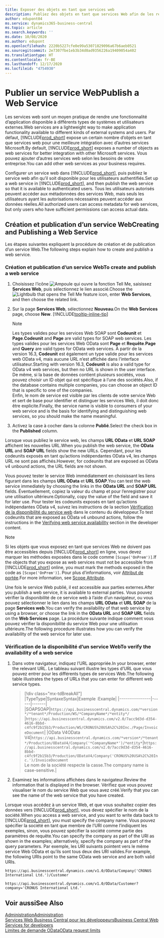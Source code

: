 ```yaml
---
title: Exposer des objets en tant que services web
description: Publiez des objets en tant que services Web afin de les rendre immédiatement disponibles pour votre solution Business Central.
author: edupont04
ms.service: dynamics365-business-central
ms.topic: article
ms.search.keywords: ''
ms.date: 10/08/2020
ms.author: edupont
ms.openlocfilehash: 2220b5227cfe0e99a53071829096a67b6aeb0521
ms.sourcegitcommit: 2e7307fbe1eb3b34d0ad9356226a19409054a402
ms.translationtype: HT
ms.contentlocale: fr-BE
ms.lasthandoff: 12/17/2020
ms.locfileid: "4754930"
---
```

# <a name="publish-a-web-service"></a><span data-ttu-id="df262-103">Publier un service Web</span><span class="sxs-lookup"><span data-stu-id="df262-103">Publish a Web Service</span></span>

<span data-ttu-id="df262-104">Les services web sont un moyen pratique de rendre une fonctionnalité d’application disponible à différents types de systèmes et utilisateurs externes.</span><span class="sxs-lookup"><span data-stu-id="df262-104">Web services are a lightweight way to make application functionality available to different kinds of external systems and users.</span></span> <span data-ttu-id="df262-105">Par défaut, [!INCLUDE[prod_short](includes/prod_short.md)] expose un certain nombre d’objets en tant que services web pour une meilleure intégration avec d’autres services Microsoft.</span><span class="sxs-lookup"><span data-stu-id="df262-105">By default, [!INCLUDE[prod_short](includes/prod_short.md)] exposes a number of objects as web services for better integration with other Microsoft services.</span></span> <span data-ttu-id="df262-106">Vous pouvez ajouter d’autres services web selon les besoins de votre entreprise.</span><span class="sxs-lookup"><span data-stu-id="df262-106">You can add other web services as your business requires.</span></span>  

<span data-ttu-id="df262-107">Configurer un service web dans [!INCLUDE[prod_short](includes/prod_short.md)], puis publiez le service web afin qu’il soit disponible pour les utilisateurs authentifiés.</span><span class="sxs-lookup"><span data-stu-id="df262-107">Set up a web service in [!INCLUDE[prod_short](includes/prod_short.md)], and then publish the web service so that it is available to authenticated users.</span></span> <span data-ttu-id="df262-108">Tous les utilisateurs autorisés peuvent accéder aux métadonnées des services Web, mais seuls les utilisateurs ayant les autorisations nécessaires peuvent accéder aux données réelles.</span><span class="sxs-lookup"><span data-stu-id="df262-108">All authorized users can access metadata for web services, but only users who have sufficient permissions can access actual data.</span></span>  

## <a name="creating-and-publishing-a-web-service"></a><span data-ttu-id="df262-109">Création et publication d’un service Web</span><span class="sxs-lookup"><span data-stu-id="df262-109">Creating and Publishing a Web Service</span></span>

<span data-ttu-id="df262-110">Les étapes suivantes expliquent la procédure de création et de publication d’un service Web.</span><span class="sxs-lookup"><span data-stu-id="df262-110">The following steps explain how to create and publish a web service.</span></span>  

### <a name="to-create-and-publish-a-web-service"></a><span data-ttu-id="df262-111">Création et publication d’un service Web</span><span class="sxs-lookup"><span data-stu-id="df262-111">To create and publish a web service</span></span>  

1. <span data-ttu-id="df262-112">Choisissez l’icône ![Ampoule qui ouvre la fonction Tell Me](media/ui-search/search_small.png "Dites-moi ce que vous voulez faire"), saisissez **Services Web**, puis sélectionnez le lien associé.</span><span class="sxs-lookup"><span data-stu-id="df262-112">Choose the ![Lightbulb that opens the Tell Me feature](media/ui-search/search_small.png "Tell me what you want to do") icon, enter **Web Services**, and then choose the related link.</span></span>  
2. <span data-ttu-id="df262-113">Sur la page **Services Web**, sélectionnez **Nouveau**.</span><span class="sxs-lookup"><span data-stu-id="df262-113">On the **Web Services** page, choose **New**.</span></span> [!INCLUDE[tooltip-inline-tip](includes/tooltip-inline-tip_md.md)]  

    > [!NOTE]  
    > <span data-ttu-id="df262-114">Les types valides pour les services Web SOAP sont **Codeunit** et **Page**.</span><span class="sxs-lookup"><span data-stu-id="df262-114">**Codeunit** and **Page** are valid types for SOAP web services.</span></span> <span data-ttu-id="df262-115">Les types valides pour les services Web OData sont **Page** et **Requête**.</span><span class="sxs-lookup"><span data-stu-id="df262-115">**Page** and **Query** are valid types for OData web services.</span></span> <span data-ttu-id="df262-116">À partir de la version 16.3, **Codeunit** est également un type valide pour les services web OData v4, mais aucune URL n’est affichée dans l’interface utilisateur.</span><span class="sxs-lookup"><span data-stu-id="df262-116">Starting with version 16.3, **Codeunit** is also a valid type for OData v4 web services, but then no URL is shown in the user interface.</span></span> <span data-ttu-id="df262-117">De même, si la base de données contient plusieurs sociétés, vous pouvez choisir un ID objet qui est spécifique à l’une des sociétés.</span><span class="sxs-lookup"><span data-stu-id="df262-117">Also, if the database contains multiple companies, you can choose an object ID that is specific to one of the companies.</span></span>  
    > <span data-ttu-id="df262-118">Enfin, le nom de service est visible par les clients de votre service Web et sert de base pour identifier et distinguer les services Web, il doit donc être explicite.</span><span class="sxs-lookup"><span data-stu-id="df262-118">Finally, the service name is visible to consumers of your web service and is the basis for identifying and distinguishing web services, so you should make the name meaningful.</span></span>

3. <span data-ttu-id="df262-119">Activez la case à cocher dans la colonne **Publié**.</span><span class="sxs-lookup"><span data-stu-id="df262-119">Select the check box in the **Published** column.</span></span>  

<span data-ttu-id="df262-120">Lorsque vous publiez le service web, les champs **URL OData** et **URL SOAP** affichent les nouvelles URL.</span><span class="sxs-lookup"><span data-stu-id="df262-120">When you publish the web service, the **OData URL** and **SOAP URL** fields show the new URLs.</span></span> <span data-ttu-id="df262-121">Cependant, pour les codeunits exposés en tant qu’actions indépendantes OData v4, les champs URL ne sont pas affichés.</span><span class="sxs-lookup"><span data-stu-id="df262-121">However, for codeunits that are exposed as OData v4 unbound actions, the URL fields are not shown.</span></span>  

<span data-ttu-id="df262-122">Vous pouvez tester le service Web immédiatement en choisissant les liens figurant dans les champs **URL OData** et **URL SOAP**.</span><span class="sxs-lookup"><span data-stu-id="df262-122">You can test the web service immediately by choosing the links in the **OData URL** and **SOAP URL** fields.</span></span> <span data-ttu-id="df262-123">Éventuellement, copiez la valeur du champ et pour l’enregistrer pour une utilisation ultérieure.</span><span class="sxs-lookup"><span data-stu-id="df262-123">Optionally, copy the value of the field and save it for later use.</span></span> <span data-ttu-id="df262-124">Pour tester les codeunits exposés en tant qu’actions indépendantes OData v4, suivez les instructions de la section [Vérification de la disponibilité du service web](/dynamics365/business-central/dev-itpro/developer/devenv-creating-and-interacting-with-odatav4-unbound-action#verifying-web-service-availability) dans le contenu du développeur.</span><span class="sxs-lookup"><span data-stu-id="df262-124">To test codeunits that are exposed as OData v4 unbound actions, follow the instructions in the [Verifying web service availability](/dynamics365/business-central/dev-itpro/developer/devenv-creating-and-interacting-with-odatav4-unbound-action#verifying-web-service-availability) section in the developer content.</span></span>

> [!NOTE]
> <span data-ttu-id="df262-125">Si les objets que vous exposez en tant que services Web ne doivent pas être accessibles depuis [!INCLUDE[prod_short](includes/prod_short.md)] en ligne, vous devez marquer les méthodes exposées dans le code comme `[Scope('OnPrem')]`.</span><span class="sxs-lookup"><span data-stu-id="df262-125">If the objects that you expose as web services must not be accessible from [!INCLUDE[prod_short](includes/prod_short.md)] online, you must mark the methods exposed in the code as `[Scope('OnPrem')]`.</span></span> <span data-ttu-id="df262-126">Pour plus d’informations, voir [Attribut de portée](/dynamics365/business-central/dev-itpro/developer/methods/devenv-scope-attribute).</span><span class="sxs-lookup"><span data-stu-id="df262-126">For more information, see [Scope Attribute](/dynamics365/business-central/dev-itpro/developer/methods/devenv-scope-attribute).</span></span>

<span data-ttu-id="df262-127">Une fois le service Web publié, il est accessible aux parties externes.</span><span class="sxs-lookup"><span data-stu-id="df262-127">After you publish a web service, it is available to external parties.</span></span> <span data-ttu-id="df262-128">Vous pouvez vérifier la disponibilité de ce service web à l’aide d’un navigateur, ou vous pouvez sélectionner le lien dans les champs **URL OData** et **URL SOAP** de la page **Services web**.</span><span class="sxs-lookup"><span data-stu-id="df262-128">You can verify the availability of that web service by using a browser, or choose the link in the **OData URL** and **SOAP URL** fields on the **Web Services** page.</span></span> <span data-ttu-id="df262-129">La procédure suivante indique comment vous pouvez vérifier la disponibilité du service Web pour une utilisation ultérieure.</span><span class="sxs-lookup"><span data-stu-id="df262-129">The following procedure illustrates how you can verify the availability of the web service for later use.</span></span>  

### <a name="to-verify-the-availability-of-a-web-service"></a><span data-ttu-id="df262-130">Vérification de la disponibilité d’un service Web</span><span class="sxs-lookup"><span data-stu-id="df262-130">To verify the availability of a web service</span></span>  

1. <span data-ttu-id="df262-131">Dans votre navigateur, indiquez l’URL appropriée.</span><span class="sxs-lookup"><span data-stu-id="df262-131">In your browser, enter the relevant URL.</span></span> <span data-ttu-id="df262-132">Le tableau suivant illustre les types d’URL que vous pouvez entrer pour les différents types de services Web.</span><span class="sxs-lookup"><span data-stu-id="df262-132">The following table illustrates the types of URLs that you can enter for different web service types.</span></span>  

    > [!div class="mx-tdBreakAll"]
    > |<span data-ttu-id="df262-133">Type</span><span class="sxs-lookup"><span data-stu-id="df262-133">Type</span></span>|<span data-ttu-id="df262-134">Syntaxe</span><span class="sxs-lookup"><span data-stu-id="df262-134">Syntax</span></span>|<span data-ttu-id="df262-135">Exemple :</span><span class="sxs-lookup"><span data-stu-id="df262-135">Example</span></span>|
    > |----------------|------|-------|
    > |<span data-ttu-id="df262-136">SOAP</span><span class="sxs-lookup"><span data-stu-id="df262-136">SOAP</span></span>|`https://api.businesscentral.dynamics.com/*version*/*tenant*/Production/WS/*CompanyName*/*entity*/` |`https://api.businesscentral.dynamics.com/v2.0/7acc9d3d-d354-4616-8bbd-c4fc9f2b15b3/Production/WS/CRONUS%20USA%2C%20Inc./Page/InvoiceDocument`|
    > |<span data-ttu-id="df262-137">OData V4</span><span class="sxs-lookup"><span data-stu-id="df262-137">OData V4</span></span>|`https://api.businesscentral.dynamics.com/*version*/*tenant*/Production/ODataV4/Company('*CompanyName*')/*entity*`|`https://api.businesscentral.dynamics.com/v2.0/7acc9d3d-d354-4616-8bbd-c4fc9f2b15b3/Production/ODataV4/Company('CRONUS%20USA%2C%20Inc.')/InvoiceDocument`<br/>    <span data-ttu-id="df262-138">Le nom de la société respecte la casse.</span><span class="sxs-lookup"><span data-stu-id="df262-138">The company name is case-sensitive.</span></span>|

2. <span data-ttu-id="df262-139">Examinez les informations affichées dans le navigateur.</span><span class="sxs-lookup"><span data-stu-id="df262-139">Review the information that is displayed in the browser.</span></span> <span data-ttu-id="df262-140">Vérifiez que vous pouvez visualiser le nom du service Web que vous avez créé.</span><span class="sxs-lookup"><span data-stu-id="df262-140">Verify that you can see the name of the web service that you have created.</span></span>  

<span data-ttu-id="df262-141">Lorsque vous accédez à un service Web, et que vous souhaitez copier des données vers [!INCLUDE[prod_short](includes/prod_short.md)], vous devez spécifier le nom de la société.</span><span class="sxs-lookup"><span data-stu-id="df262-141">When you access a web service, and you want to write data back to [!INCLUDE[prod_short](includes/prod_short.md)], you must specify the company name.</span></span> <span data-ttu-id="df262-142">Vous pouvez spécifier la société en tant que membre de l’URI comme l’indiquent les exemples, sinon, vous pouvez spécifier la société comme partie des paramètres de requête.</span><span class="sxs-lookup"><span data-stu-id="df262-142">You can specify the company as part of the URI as shown in the examples; alternatively, specify the company as part of the query parameters.</span></span> <span data-ttu-id="df262-143">Par exemple, les URI suivants pointent vers le même service Web OData et qu’ils sont tous deux des URI valides.</span><span class="sxs-lookup"><span data-stu-id="df262-143">For example, the following URIs point to the same OData web service and are both valid URIs.</span></span>  

```
https://api.businesscentral.dynamics.com/v1.0/OData/Company('CRONUS International Ltd.')/Customer  
```

```
https://api.businesscentral.dynamics.com/v1.0/OData/Customer?company='CRONUS International Ltd.'  
```

## <a name="see-also"></a><span data-ttu-id="df262-144">Voir aussi</span><span class="sxs-lookup"><span data-stu-id="df262-144">See Also</span></span>

[<span data-ttu-id="df262-145">Administration</span><span class="sxs-lookup"><span data-stu-id="df262-145">Administration</span></span>](admin-setup-and-administration.md)  
[<span data-ttu-id="df262-146">Services Web Business Central pour les développeurs</span><span class="sxs-lookup"><span data-stu-id="df262-146">Business Central Web Services for developers</span></span>](/dynamics365/business-central/dev-itpro/webservices/web-services)  
[<span data-ttu-id="df262-147">Limites de demande OData</span><span class="sxs-lookup"><span data-stu-id="df262-147">OData request limits</span></span>](/dynamics365/business-central/dev-itpro/administration/operational-limits-online#ODataServices)  

